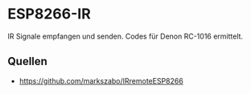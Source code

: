 # ESP8266-IR
IR Signale empfangen und senden. Codes für Denon RC-1016 ermittelt.


## Quellen
* https://github.com/markszabo/IRremoteESP8266



